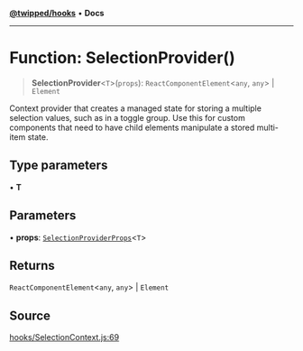 [**@twipped/hooks**](../../README.md) • **Docs**

***

# Function: SelectionProvider()

> **SelectionProvider**\<`T`\>(`props`): `ReactComponentElement`\<`any`, `any`\> \| `Element`

Context provider that creates a managed state for storing a multiple selection values, such as in a toggle group.
Use this for custom components that need to have child elements manipulate a stored multi-item state.

## Type parameters

• **T**

## Parameters

• **props**: [`SelectionProviderProps`](../interfaces/SelectionProviderProps.md)\<`T`\>

## Returns

`ReactComponentElement`\<`any`, `any`\> \| `Element`

## Source

[hooks/SelectionContext.js:69](https://github.com/Twipped/hooks/blob/main/hooks/SelectionContext.js#L69)
